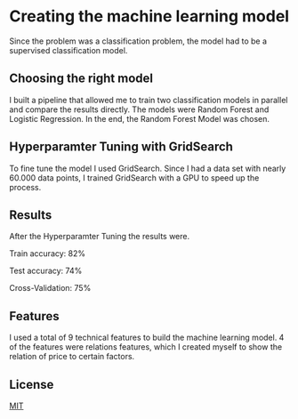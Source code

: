 # Creating the machine learning model
Since the problem was a classification problem, the model had to be a supervised classification model.
## Choosing the right model
I built a pipeline that allowed me to train two classification models in parallel and compare the results directly. 
The models were Random Forest and Logistic Regression. In the end, the Random Forest Model was chosen.
## Hyperparamter Tuning with GridSearch
To fine tune the model I used GridSearch. Since I had a data set with nearly 60.000 data points, I trained GridSearch with a GPU to speed up the process.
## Results
After the Hyperparamter Tuning the results were. 

Train accuracy:   82%

Test  accuracy:   74%

Cross-Validation: 75%

## Features
I used a total of 9 technical features to build the machine learning model. 
4 of the features were relations features, which I created myself to show the relation of price to certain factors.









## License
[MIT](https://choosealicense.com/licenses/mit/)
